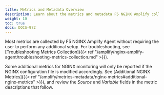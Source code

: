 ```yaml
---
title: Metrics and Metadata Overview
description: Learn about the metrics and metadata F5 NGINX Amplify collects.
weight: 10
toc: true
docs: DOCS-972
---
```


Most metrics are collected by F5 NGINX Amplify Agent without requiring the user to perform any additional setup. For troubleshooting, see [Troubleshooting Metrics Collection]({{< ref "/amplify/nginx-amplify-agent/troubleshooting-metrics-collection.md" >}}).

Some additional metrics for NGINX monitoring will only be reported if the NGINX configuration file is modified accordingly. See [Additional NGINX Metrics]({{< ref "/amplify/metrics-metadata/nginx-metrics#additional-nginx-metrics" >}}), and review the *Source* and *Variable* fields in the metric descriptions that follow.